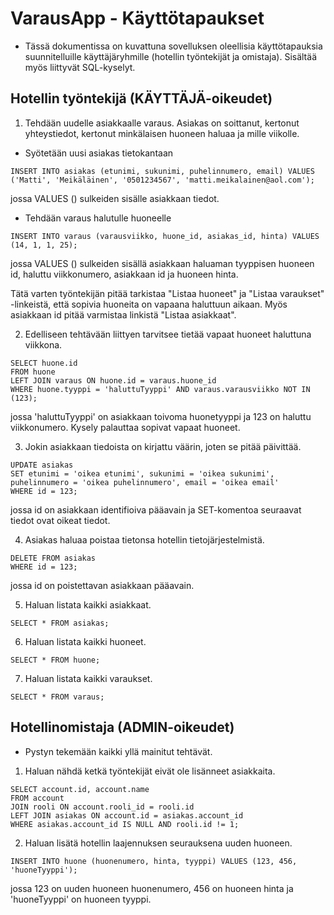 # VarausApp - Käyttötapaukset
- Tässä dokumentissa on kuvattuna sovelluksen oleellisia käyttötapauksia suunnitelluille käyttäjäryhmille (hotellin työntekijät ja omistaja). Sisältää myös liittyvät SQL-kyselyt.

## Hotellin työntekijä (KÄYTTÄJÄ-oikeudet)

1. Tehdään uudelle asiakkaalle varaus. Asiakas on soittanut, kertonut yhteystiedot, kertonut minkälaisen huoneen haluaa ja mille viikolle.

- Syötetään uusi asiakas tietokantaan
```
INSERT INTO asiakas (etunimi, sukunimi, puhelinnumero, email) VALUES ('Matti', 'Meikäläinen', '0501234567', 'matti.meikalainen@aol.com');
```
jossa VALUES () sulkeiden sisälle asiakkaan tiedot.

- Tehdään varaus halutulle huoneelle
```
INSERT INTO varaus (varausviikko, huone_id, asiakas_id, hinta) VALUES (14, 1, 1, 25);
```
jossa VALUES () sulkeiden sisällä asiakkaan haluaman tyyppisen huoneen id, haluttu viikkonumero, asiakkaan id ja huoneen hinta.

Tätä varten työntekijän pitää tarkistaa "Listaa huoneet" ja "Listaa varaukset" -linkeistä, että sopivia huoneita on vapaana haluttuun aikaan. Myös asiakkaan id pitää varmistaa linkistä "Listaa asiakkaat".

2. Edelliseen tehtävään liittyen tarvitsee tietää vapaat huoneet haluttuna viikkona.

```
SELECT huone.id
FROM huone
LEFT JOIN varaus ON huone.id = varaus.huone_id
WHERE huone.tyyppi = 'haluttuTyyppi' AND varaus.varausviikko NOT IN (123);
```
jossa 'haluttuTyyppi' on asiakkaan toivoma huonetyyppi ja 123 on haluttu viikkonumero. Kysely palauttaa sopivat vapaat huoneet.


3. Jokin asiakkaan tiedoista on kirjattu väärin, joten se pitää päivittää.

```
UPDATE asiakas
SET etunimi = 'oikea etunimi', sukunimi = 'oikea sukunimi', puhelinnumero = 'oikea puhelinnumero', email = 'oikea email'
WHERE id = 123;
```
jossa id on asiakkaan identifioiva pääavain ja SET-komentoa seuraavat tiedot ovat oikeat tiedot.

4. Asiakas haluaa poistaa tietonsa hotellin tietojärjestelmistä.
```
DELETE FROM asiakas
WHERE id = 123;
```
jossa id on poistettavan asiakkaan pääavain.

5. Haluan listata kaikki asiakkaat.
```
SELECT * FROM asiakas;
```


6. Haluan listata kaikki huoneet.
```
SELECT * FROM huone;
```

7. Haluan listata kaikki varaukset.
```
SELECT * FROM varaus;
```

## Hotellinomistaja (ADMIN-oikeudet)
- Pystyn tekemään kaikki yllä mainitut tehtävät.


1. Haluan nähdä ketkä työntekijät eivät ole lisänneet asiakkaita.
```
SELECT account.id, account.name
FROM account
JOIN rooli ON account.rooli_id = rooli.id
LEFT JOIN asiakas ON account.id = asiakas.account_id
WHERE asiakas.account_id IS NULL AND rooli.id != 1; 
```
2. Haluan lisätä hotellin laajennuksen seurauksena uuden huoneen.

```
INSERT INTO huone (huonenumero, hinta, tyyppi) VALUES (123, 456, 'huoneTyyppi');
``` 
jossa 123 on uuden huoneen huonenumero, 456 on huoneen hinta ja 'huoneTyyppi' on huoneen tyyppi.


